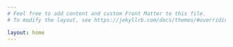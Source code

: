 ```yaml
---
# Feel free to add content and custom Front Matter to this file.
# To modify the layout, see https://jekyllrb.com/docs/themes/#overriding-theme-defaults

layout: home
---
```


<html lang="en">
<head>
  <meta charset="UTF-8">
  <title>Raheem Barnett | Scientist + Artist<title>
</head>
<body>
  <h1>TBD</h1>
</body>
</html>